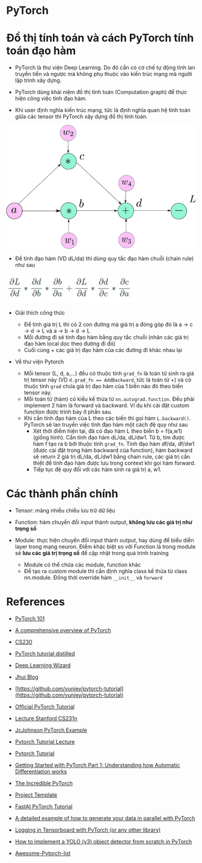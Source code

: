 PyTorch
===================

# Đồ thị tính toán và cách PyTorch tính toán đạo hàm

* PyTorch là thư viện Deep Learning. Do đó cần có cơ chế tự động tính lan truyền tiến và ngược mà không phụ thuộc vào kiến trúc mạng mà người lập trình xây dựng.
* PyTorch dùng khái niệm đồ thị tính toán (Computation graph) để thực hiện công việc tính đạo hàm.

* Khi user định nghĩa kiến trúc mạng, tức là định nghĩa quan hệ tính toán giữa các tensor thì PyTorch xây dựng đồ thị tính toán.

![ ](./Images/computation_graph.png)

* Để tính đạo hàm (VD dL/da) thì dùng quy tắc đạo hàm chuỗi (chain rule) như sau

![ ](./Images/Gradient_MultiPath.jpg)

* Giải thích công thức
	* Để tính giá trị L thì có 2 con đường mà giá trị a đóng góp đó là a -> c -> d -> L và a -> b -> d -> L
	* Mỗi đường đi sẽ tính đạo hàm bằng quy tắc chuỗi (nhân các giá trị đạo hàm local dọc theo đường đi đó)
	* Cuối cùng + các giá trị đạo hàm của các đường đi khác nhau lại

* Về thư viện Pytorch
	* Mỗi tensor (L, d, a,...) đều có thuộc tính ``grad_fn`` là toán tử sinh ra giá trị tensor này (VD ``d.grad_fn == AddBackward``, tức là toán tử +) và có thuộc tính ``grad`` chứa giá trị đạo hàm của 1 biến nào đó theo biến tensor này.
	* Mỗi toán tử (hàm) có kiểu kế thừa từ ``nn.autograd.function``. Đều phải implement 2 hàm là forward và backward. Ví dụ khi cài đặt custom function được trình bày ở phần sau.
	* Khi cần tính đạo hàm của L theo các biến thì gọi hàm ``L.backward()``. PyTorch sẽ lan truyền việc tính đạo hàm một cách đệ quy như sau
		* Xét thời điểm hiện tại, đã có đạo hàm L theo biến b = f(a,w1) (giống hình). Cần tính đạo hàm dL/da, dL/dw1. Từ b, tìm được hàm f tạo ra b bởi thuộc tính ``grad_fn``. Tính đạo hàm df/da, df/dw1 (được cài đặt trong hàm backward của function), hàm backward sẽ return 2 giá trị dL/da, dL/dw1 bằng chain rule, các giá trị cần thiết để tính đạo hàm được lưu trong context khi gọi hàm forward.
		* Tiếp tục đệ quy đối với các hàm sinh ra giá trị a, w1.


# Các thành phần chính

* Tensor: mảng nhiều chiều lưu trữ dữ liệu

* Function: hàm chuyển đổi input thành output, **không lưu các giá trị như trọng số**

* Module: thực hiện chuyển đổi input thành output, hay dùng để biểu diễn layer trong mạng neuron. Điểm khác biệt so với Function là trong module sẽ **lưu các giá trị trọng số** để cập nhật trong quá trình training
	* Module có thể chứa các module, function khác
	* Để tạo ra custom module thì cần định nghĩa class kế thừa từ class nn.module. Đồng thời override hàm `__init__` và `forward`







# References

* [PyTorch 101](https://blog.paperspace.com/pytorch-101-understanding-graphs-and-automatic-differentiation/)

* [A comprehensive overview of PyTorch](https://medium.com/@layog/a-comprehensive-overview-of-pytorch-7f70b061963f)

* [CS230](https://cs230-stanford.github.io/pytorch-getting-started.html)

* [PyTorch tutorial distilled](https://towardsdatascience.com/pytorch-tutorial-distilled-95ce8781a89c)


* [Deep Learning Wizard](https://www.deeplearningwizard.com/deep_learning/intro/)

* [Jhui Blog](https://jhui.github.io/2018/02/09/PyTorch-Basic-operations/)


* [https://github.com/yunjey/pytorch-tutorial](https://github.com/yunjey/pytorch-tutorial)


* [Official PyTorch Tutorial](https://pytorch.org/tutorials/)


* [Lecture Stanford CS231n](http://cs231n.stanford.edu/slides/2017/cs231n_2017_lecture8.pdf)

* [JcJohnson PyTorch Example](https://github.com/jcjohnson/pytorch-examples)

* [Pytorch Tutorial Lecture](http://web.cs.ucdavis.edu/~yjlee/teaching/ecs289g-winter2018/Pytorch_Tutorial.pdf)

* [Pytorch Tutorial](https://cise.ufl.edu/~xiaoyong/materials/pytorch_tutorial.pdf)



* [Getting Started with PyTorch Part 1: Understanding how Automatic Differentiation works](https://towardsdatascience.com/getting-started-with-pytorch-part-1-understanding-how-automatic-differentiation-works-5008282073ec)


* [The Incredible PyTorch](https://www.ritchieng.com/the-incredible-pytorch/)



* [Project Template](https://github.com/moemen95/Pytorch-Project-Template)

* [FastAI PyTorch Tutorial](https://forums.fast.ai/t/new-pytorch-tutorial-draft-feedback-welcome/22208)

* [A detailed example of how to generate your data in parallel with PyTorch](https://stanford.edu/~shervine/blog/pytorch-how-to-generate-data-parallel)

* [Logging in Tensorboard with PyTorch (or any other library)](https://becominghuman.ai/logging-in-tensorboard-with-pytorch-or-any-other-library-c549163dee9e)

* [How to implement a YOLO (v3) object detector from scratch in PyTorch](https://blog.paperspace.com/how-to-implement-a-yolo-object-detector-in-pytorch/)

* [Awesome-Pytorch-list](https://github.com/bharathgs/Awesome-pytorch-list)